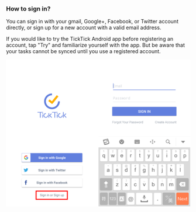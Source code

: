 ### How to sign in?

You can sign in with your gmail, Google+, Facebook, or Twitter account directly, or sign up for a new account with a valid email address.

If you would like to try the TickTick Android app before registering an account, tap "Try" and familiarize yourself with the app. But be aware that your tasks cannot be synced until you use a registered account.

![](../tick-android/3.1/3.1.2.png)